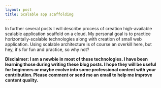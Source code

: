 ```yaml
---
layout: post
title: Scalable app scaffolding
---
```


In further several posts I will describe process of creation high-available
scalable application scaffold on a cloud. My personal goal is to practice
horizontally-scalable technologies along with creation of small web
application. Using scalable architecture is of course an overkill here, but
hey, it's for fun and practice, so why not?

**Disclaimer: I am a newbie in most of these technologies. I have been
learning those during writing these blog posts. I hope they will be useful for
beginners or maybe evolve into some professional content with your
contribution. Please comment or send me an email to help me improve content
quality.**
